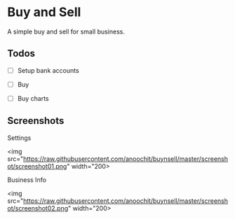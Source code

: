 # Buy and Sell

A simple buy and sell for small business.

## Todos

- [ ] Setup bank accounts
- [ ] Buy
- [ ] Buy charts


## Screenshots

Settings

<img src="https://raw.githubusercontent.com/anoochit/buynsell/master/screenshot/screenshot01.png" width="200>

Business Info

<img src="https://raw.githubusercontent.com/anoochit/buynsell/master/screenshot/screenshot02.png" width="200>